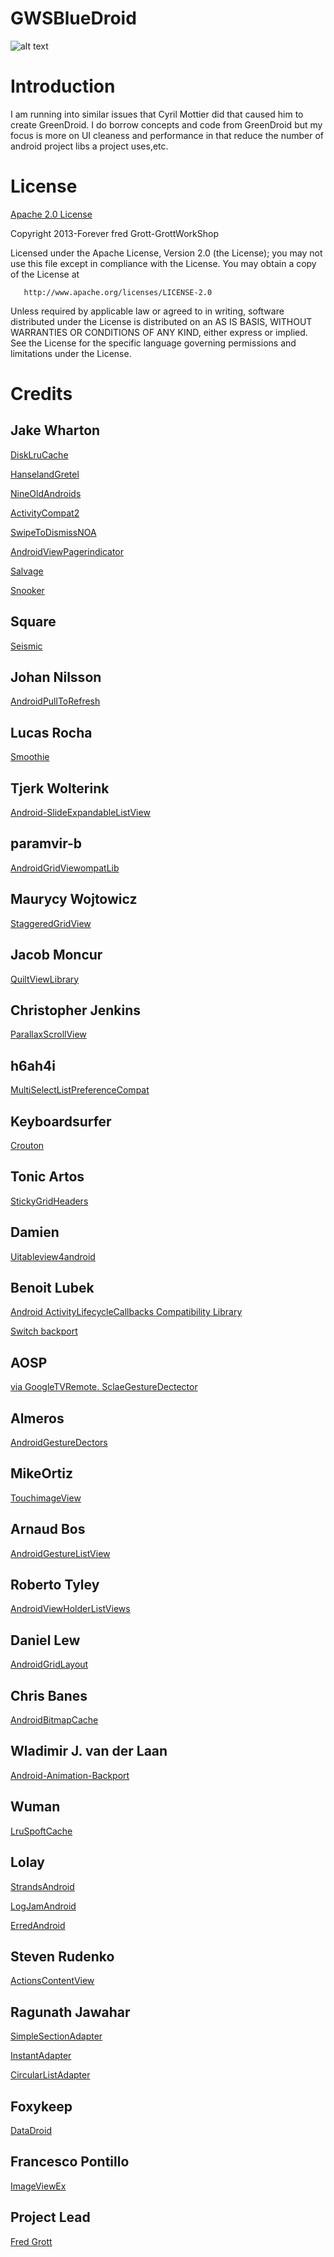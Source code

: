 GWSBlueDroid
============

![alt text](https://github.com/shareme/GWSBlueDroid/raw/master/readme.assets/16-sixteen-Blue-Android.jpg "BlueDroid")


# Introduction

I am running into similar issues that Cyril Mottier did that caused him to 
create GreenDroid. I do borrow concepts and code from GreenDroid but my focus 
is more on UI cleaness and performance in that reduce the number of android 
project libs a project uses,etc.

# License

[Apache 2.0 License](http://www.apache.org/licenses/LICENSE-2.0.html)

Copyright 2013-Forever fred Grott-GrottWorkShop

   Licensed under the Apache License, Version 2.0 (the License);
   you may not use this file except in compliance with the License.
   You may obtain a copy of the License at

       http://www.apache.org/licenses/LICENSE-2.0

   Unless required by applicable law or agreed to in writing, software
   distributed under the License is distributed on an AS IS BASIS,
   WITHOUT WARRANTIES OR CONDITIONS OF ANY KIND, either express or implied.
   See the License for the specific language governing permissions and
   limitations under the License.

# Credits



## Jake Wharton 
[DiskLruCache]('https://github.com/JakeWharton/DiskLruCache')

[HanselandGretel]('https://github.com/JakeWharton/HanselAndGretel')
             
[NineOldAndroids]('https://github.com/JakeWharton/NineOldAndroids')

[ActivityCompat2]('https://github.com/JakeWharton/ActivityCompat2')

[SwipeToDismissNOA]('https://github.com/JakeWharton/SwipeToDismissNOA')

[AndroidViewPagerindicator]('https://github.com/JakeWharton/Android-ViewPagerIndicator')

[Salvage]('https://github.com/JakeWharton/salvage')

[Snooker]('ttps://github.com/JakeWharton/snooker')

## Square
[Seismic]('https://github.com/square/seismic')

## Johan Nilsson
[AndroidPullToRefresh]('https://github.com/johannilsson/android-pulltorefresh')

## Lucas Rocha
[Smoothie]('https://github.com/lucasr/smoothie')

## Tjerk Wolterink
[Android-SlideExpandableListView]('https://github.com/tjerkw/Android-SlideExpandableListView')

## paramvir-b
[AndroidGridViewompatLib]('https://github.com/paramvir-b/AndroidGridViewCompatLib')

## Maurycy Wojtowicz
[StaggeredGridView]('https://github.com/maurycyw/StaggeredGridView')

## Jacob Moncur
[QuiltViewLibrary]('https://github.com/jacobmoncur/QuiltViewLibrary')

## Christopher Jenkins
[ParallaxScrollView]('https://github.com/chrisjenx/ParallaxScrollView')

## h6ah4i
[MultiSelectListPreferenceCompat]('https://github.com/h6ah4i/mulsellistperfcompat')

## Keyboardsurfer
[Crouton]('https://github.com/keyboardsurfer/Crouton')

## Tonic Artos
[StickyGridHeaders]('https://github.com/TonicArtos/StickyGridHeaders')

## Damien
[Uitableview4android]('https://github.com/DayS/uitableview4android')


## Benoit Lubek
[Android ActivityLifecycleCallbacks Compatibility Library]('https://github.com/BoD/android-activitylifecyclecallbacks-compat')

[Switch backport]('https://github.com/BoD/android-switch-backport')

## AOSP
[via GoogleTVRemote. SclaeGestureDectector]('http://code.google.com/p/google-tv-remote/source/browse/src/com/google/android/apps/tvremote/backport/?r=868048f1648f3624bc52c60773d7351340137b7b')

## Almeros
[AndroidGestureDectors]('https://github.com/Almeros/android-gesture-detectors')

## MikeOrtiz
[TouchimageView]('https://github.com/MikeOrtiz/TouchImageView')

## Arnaud Bos
[AndroidGestureListView]('https://github.com/arnaudbos/Android-GestureListView')

## Roberto Tyley
[AndroidViewHolderListViews]('https://github.com/rtyley/android-viewholder-listviews')

## Daniel Lew
[AndroidGridLayout]('https://github.com/dlew/android-gridlayout')

## Chris Banes
[AndroidBitmapCache]('https://github.com/chrisbanes/Android-BitmapCache')
             
             
## Wladimir J. van der Laan
[Android-Animation-Backport]('https://github.com/YkSix/android-animation-backport') 

## Wuman
[LruSpoftCache]('https://github.com/wuman/LruSoftCache')    

## Lolay
[StrandsAndroid]('https://github.com/lolay/strands-android')  

[LogJamAndroid]('https://github.com/lolay/logjam-android')  

[ErredAndroid]('https://github.com/lolay/erred-android') 

## Steven Rudenko
[ActionsContentView]('https://github.com/StevenRudenko/ActionsContentView')

## Ragunath Jawahar
[SimpleSectionAdapter]('https://github.com/ragunathjawahar/simple-section-adapter')

[InstantAdapter]('https://github.com/ragunathjawahar/instant-adapter')

[CircularListAdapter]('https://github.com/ragunathjawahar/circular-list-adapter')

## Foxykeep
[DataDroid]('https://github.com/foxykeep/DataDroid')

## Francesco Pontillo
[ImageViewEx]('https://github.com/frapontillo/ImageViewEx')

## Project Lead
[Fred Grott](http://about.me/fredrott)

